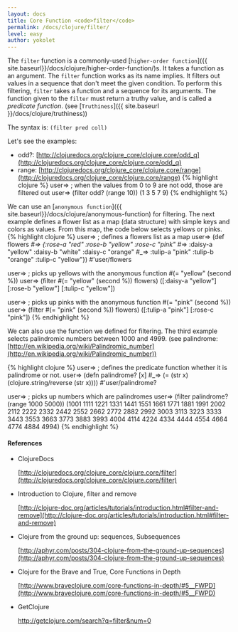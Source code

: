 ```yaml
---
layout: docs
title: Core Function <code>filter</code>
permalink: /docs/clojure/filter/
level: easy
author: yokolet
---
```


The `filter` function is a commonly-used [`higher-order function`]({{ site.baseurl}}/docs/clojure/higher-order-function/)s.
It takes a function as an argument.
The `filter` function works as its name implies.
It filters out values in a sequence that don't meet the given condition.
To perform this filtering, `filter` takes a function and a sequence for its arguments.
The function given to the `filter` must return a truthy value, and is called a *predicate function*.
(see [`Truthiness`]({{ site.baseurl }}/docs/clojure/truthiness))

The syntax is: `(filter pred coll)`

Let's see the examples:

  - odd?: [http://clojuredocs.org/clojure_core/clojure.core/odd_q](http://clojuredocs.org/clojure_core/clojure.core/odd_q)
  - range: [http://clojuredocs.org/clojure_core/clojure.core/range](http://clojuredocs.org/clojure_core/clojure.core/range)
{% highlight clojure %}
user=> ; when the values from 0 to 9 are not odd, those are filtered out
user=> (filter odd? (range 10))
(1 3 5 7 9)
{% endhighlight %}


We can use an [`anonymous function`]({{ site.baseurl}}/docs/clojure/anonymous-function) for filtering.
The next example defines a flower list as a map (data structure) with simple keys and colors as values.
From this map, the code below selects yellows or pinks.
{% highlight clojure %}
user=> ; defines a flowers list as a map
user=> (def flowers
  #_=>   {:rose-a "red" :rose-b "yellow" :rose-c "pink"
  #_=>    :daisy-a "yellow" :daisy-b "white" :daisy-c "orange"
  #_=>    :tulip-a "pink" :tulip-b "orange" :tulip-c "yellow"})
#'user/flowers

user=> ; picks up yellows with the anonymous function #(= "yellow" (second %))
user=> (filter #(= "yellow" (second %)) flowers)
([:daisy-a "yellow"] [:rose-b "yellow"] [:tulip-c "yellow"])

user=> ; picks up pinks with the anonymous function #(= "pink" (second %))
user=> (filter #(= "pink" (second %)) flowers)
([:tulip-a "pink"] [:rose-c "pink"])
{% endhighlight %}


We can also use the function we defined for filtering.
The third example selects palindromic numbers between 1000 and 4999.
(see palindrome: [http://en.wikipedia.org/wiki/Palindromic_number](http://en.wikipedia.org/wiki/Palindromic_number))

{% highlight clojure %}
user=> ; defines the predicate function whether it is palindrome or not.
user=> (defn palindrome? [x]
  #_=>   (= (str x) (clojure.string/reverse (str x))))
#'user/palindrome?

user=> ; picks up numbers which are palindromes
user=> (filter palindrome? (range 1000 5000))
(1001 1111 1221 1331 1441 1551 1661 1771 1881 1991 2002 2112 2222 2332 2442 2552 2662 2772 2882 2992 3003 3113 3223 3333 3443 3553 3663 3773 3883 3993 4004 4114 4224 4334 4444 4554 4664 4774 4884 4994)
{% endhighlight %}
<br/>

#### References

- ClojureDocs

    [http://clojuredocs.org/clojure_core/clojure.core/filter](http://clojuredocs.org/clojure_core/clojure.core/filter)

- Introduction to Clojure, filter and remove

   [http://clojure-doc.org/articles/tutorials/introduction.html#filter-and-remove](http://clojure-doc.org/articles/tutorials/introduction.html#filter-and-remove)

- Clojure from the ground up: sequences, Subsequences

    [http://aphyr.com/posts/304-clojure-from-the-ground-up-sequences](http://aphyr.com/posts/304-clojure-from-the-ground-up-sequences)

- Clojure for the Brave and True, Core Functions in Depth

    [http://www.braveclojure.com/core-functions-in-depth/#5__FWPD](http://www.braveclojure.com/core-functions-in-depth/#5__FWPD)

- GetClojure

    <a href="http://getclojure.com/search?q=filter&num=0" target="_blank">http://getclojure.com/search?q=filter&num=0</a>
